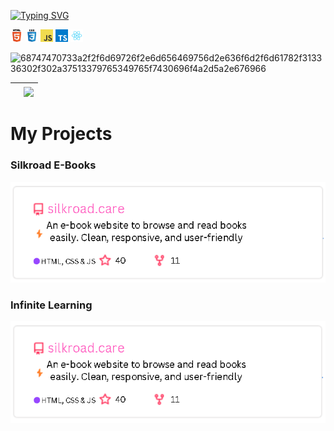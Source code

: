 [![Typing SVG](https://readme-typing-svg.herokuapp.com?font=Fira+Code&pause=1000&width=550&lines=Hello%2C+World!+%F0%9F%91%8B+I'm+Arman+Sherzad;I'm+a+Front-End+Wizard+%F0%9F%A7%99%E2%80%8D%E2%99%82%EF%B8%8F++;Crafting+stunning+UIs+%26+responsive+designs.;Let%E2%80%99s+bring+your+ideas+to+life!+%F0%9F%9A%80+)](https://git.io/typing-svg)



<code><img height="20" alt="html" src="https://raw.githubusercontent.com/github/explore/80688e429a7d4ef2fca1e82350fe8e3517d3494d/topics/html/html.png"></code>
<code><img height="20" alt="css" src="https://raw.githubusercontent.com/github/explore/80688e429a7d4ef2fca1e82350fe8e3517d3494d/topics/css/css.png"></code>
<code><img height="20" alt="javascript" src="https://raw.githubusercontent.com/github/explore/80688e429a7d4ef2fca1e82350fe8e3517d3494d/topics/javascript/javascript.png"></code>
<code><img height="20" alt="typescript" src="https://raw.githubusercontent.com/github/explore/80688e429a7d4ef2fca1e82350fe8e3517d3494d/topics/typescript/typescript.png"></code>
<code><img height="20" alt="react" src="https://raw.githubusercontent.com/github/explore/80688e429a7d4ef2fca1e82350fe8e3517d3494d/topics/react/react.png"></code>


![68747470733a2f2f6d69726f2e6d656469756d2e636f6d2f6d61782f313336302f302a37513379765349765f7430696f4a2d5a2e676966](https://github.com/user-attachments/assets/793c4fa9-3a53-424c-8f92-ef7b51c3b441)


|  | <img align="center" src="https://github-readme-stats.vercel.app/api/top-langs/?username=anuraghazra&layout=compact&theme=buefy&hide_border=true" /> |
| ------------- | ------------- |


# My Projects

### Silkroad E-Books
[![Silkroad Care](img.png)](https://github.com/arman-sherzad23/silkroad.care)
### Infinite Learning
[![Infinite Learning](image.png)](https://github.com/arman-sherzad23/Infinite-Learning)

